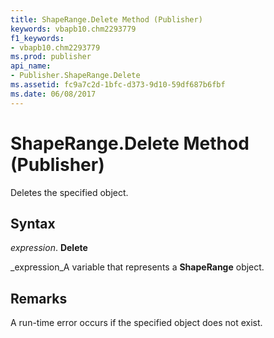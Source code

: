 ```yaml
---
title: ShapeRange.Delete Method (Publisher)
keywords: vbapb10.chm2293779
f1_keywords:
- vbapb10.chm2293779
ms.prod: publisher
api_name:
- Publisher.ShapeRange.Delete
ms.assetid: fc9a7c2d-1bfc-d373-9d10-59df687b6fbf
ms.date: 06/08/2017
---
```



# ShapeRange.Delete Method (Publisher)

Deletes the specified object.


## Syntax

 _expression_. **Delete**

 _expression_A variable that represents a  **ShapeRange** object.


## Remarks

A run-time error occurs if the specified object does not exist.


